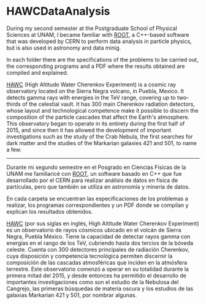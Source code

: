 # HAWCDataAnalysis

During my second semester at the Postgraduate School of Physical Sciences at UNAM, I became familiar with [ROOT](https://root.cern/), a C++-based software that was developed by CERN to perform data analysis in particle physics, but is also used in astronomy and data minig.

In each folder there are the specifications of the problems to be carried out, the corresponding programs and a PDF where the results obtained are compiled and explained.

[HAWC](https://root.cern/) (High Altitude Water Cherenkov Experiment) is a cosmic ray observatory located on the Sierra Negra volcano, in Puebla, Mexico. It detects gamma rays with energies in the TeV range, covering up to two-thirds of the celestial vault. It has 300 main Cherenkov radiation detectors, whose layout and technological competence make it possible to discern the composition of the particle cascades that affect the Earth's atmosphere. This observatory began to operate in its entirety during the first half of 2015, and since then it has allowed the development of important investigations such as the study of the Crab Nebula, the first searches for dark matter and the studies of the Markarian galaxies 421 and 501, to name a few.
______________________________________________________________________________________________________________________________
Durante mi segundo semestre en el Posgrado en Ciencias Físicas de la UNAM me familiaricé con [ROOT](https://root.cern/), un software basado en C++ que fue desarrollado por el CERN para realizar análisis de datos en física de partículas, pero que también se utiliza en astronomía y minería de datos.

En cada carpeta se encuentran las especificaciones de los problemas a realizar, los programas correspondientes y un PDF donde se compilan y explican los resultados obtenidos.

[HAWC](https://root.cern/) (por sus siglas en inglés, High Altitude Water Cherenkov Experiment) es un observatorio de rayos cósmicos ubicado en el volcán de Sierra Negra, Puebla México. Tiene la capacidad de detectar rayos gamma con energías en el rango de los TeV, cubriendo hasta dos tercios de la bóveda celeste. Cuenta con 300 detectores principales de radiación Cherenkov, cuya disposición y competencia tecnológica permiten discernir la composición de las cascadas atmosféricas que inciden en la atmósfera terrestre. Este observatorio comenzó a operar en su totalidad durante la primera mitad del 2015, y desde entonces ha permitido el desarrollo de importantes investigaciones como son el estudio de la Nebulosa del Cangrejo, las primeras búsquedas de materia oscura y los estudios de las galaxias Markarian 421 y 501, por nombrar algunas.
